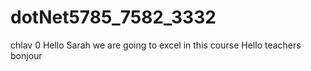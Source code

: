 # dotNet5785_7582_3332
chlav 0
Hello Sarah we are going to excel in this course
Hello teachers 
bonjour 


